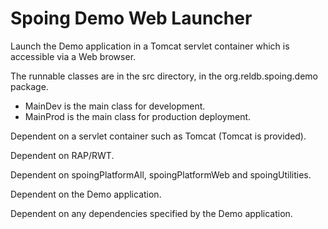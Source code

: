 Spoing Demo Web Launcher
========================

Launch the Demo application in a Tomcat servlet container which
is accessible via a Web browser.

The runnable classes are in the src directory, in the org.reldb.spoing.demo package.

  * MainDev is the main class for development.
  * MainProd is the main class for production deployment.

Dependent on a servlet container such as Tomcat (Tomcat is provided).

Dependent on RAP/RWT.

Dependent on spoingPlatformAll, spoingPlatformWeb and spoingUtilities.

Dependent on the Demo application.

Dependent on any dependencies specified by the Demo application.